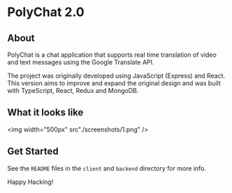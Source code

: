 # PolyChat 2.0

## About

PolyChat is a chat application that supports real time translation of video and text messages using the Google Translate API.

The project was originally developed using JavaScript (Express) and React. This version aims to improve and expand the original design and was built with TypeScript, React, Redux and MongoDB.

## What it looks like

<img width="500px" src"./screenshots/1.png" />

## Get Started

See the `README` files in the `client` and `backend` directory for more info.

Happy Hacking!
